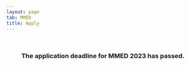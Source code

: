 ```yaml
---
layout: page
tab: MMED
title: Apply
---
```

<div align="center">
<br>
<h3>The application deadline for MMED 2023 has passed.</h3>
<br>
<!---h3>The application form should appear below. If it does not, please try a different browser, or <a href = "https://docs.google.com/forms/d/1a2FYbmmUNe9C-_upEeuiUlr6EQLbGX0tPD9XbaLPpl8">access the form directly here</a>.</h3>
<br>
<h4>If you have questions or need assistance, <a href="mailto:admin@ici3d.org?Subject=Email%20from%20ici3d.org">click here to send us an email</a>.</h4>
<br>
<iframe src="https://docs.google.com/forms/d/1a2FYbmmUNe9C-_upEeuiUlr6EQLbGX0tPD9XbaLPpl8/viewform?embedded=true" width="90%" height="1200" frameborder="0" marginheight="0" marginwidth="0">Loading...</iframe-->
</div>
